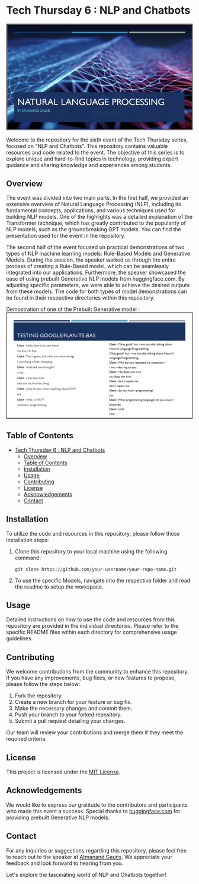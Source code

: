 # Tech Thursday 6 : NLP and Chatbots

![Presentaion.jpg](Presentation.png)

Welcome to the repository for the sixth event of the Tech Thursday series, focused on "NLP and Chatbots". This repository contains valuable resources and code related to the event. The objective of this series is to explore unique and hard-to-find topics in technology, providing expert guidance and sharing knowledge and experiences among students.

## Overview

The event was divided into two main parts. In the first half, we provided an extensive overview of Natural Language Processing (NLP), including its fundamental concepts, applications, and various techniques used for building NLP models. One of the highlights was a detailed explanation of the Transformer technique, which has greatly contributed to the popularity of NLP models, such as the groundbreaking GPT models. You can find the presentation used for the event in the repository.

The second half of the event focused on practical demonstrations of two types of NLP machine learning models: Rule-Based Models and Generative Models. During the session, the speaker walked us through the entire process of creating a Rule-Based model, which can be seamlessly integrated into our applications. Furthermore, the speaker showcased the ease of using prebuilt Generative NLP models from huggingface.com. By adjusting specific parameters, we were able to achieve the desired outputs from these models. The code for both types of model demonstrations can be found in their respective directories within this repository.

Demostration of one of the Prebuilt Generative model :
![Google_FlanT5](GenerativeModels/Flan-t5-baseTesting.jpg)

## Table of Contents

- [Tech Thursday 6 : NLP and Chatbots](#tech-thursday-6--nlp-and-chatbots)
  - [Overview](#overview)
  - [Table of Contents](#table-of-contents)
  - [Installation](#installation)
  - [Usage](#usage)
  - [Contributing](#contributing)
  - [License](#license)
  - [Acknowledgements](#acknowledgements)
  - [Contact](#contact)

## Installation

To utilize the code and resources in this repository, please follow these installation steps:

1. Clone this repository to your local machine using the following command:

   ```
   git clone https://github.com/your-username/your-repo-name.git
   ```

2. To use the specific Models, navigate into the respective folder and read the readme to setup the workspace.

## Usage

Detailed instructions on how to use the code and resources from this repository are provided in the individual directories. Please refer to the specific README files within each directory for comprehensive usage guidelines.

## Contributing

We welcome contributions from the community to enhance this repository. If you have any improvements, bug fixes, or new features to propose, please follow the steps below:

1. Fork the repository.
2. Create a new branch for your feature or bug fix.
3. Make the necessary changes and commit them.
4. Push your branch to your forked repository.
5. Submit a pull request detailing your changes.

Our team will review your contributions and merge them if they meet the required criteria.

## License

This project is licensed under the [MIT License](LICENSE).

## Acknowledgements

We would like to express our gratitude to the contributors and participants who made this event a success. Special thanks to [huggingface.com](https://huggingface.com) for providing prebuilt Generative NLP models.

## Contact

For any inquiries or suggestions regarding this repository, please feel free to reach out to the speaker at [Atmanand Gauns](https://tu2-atmanand.github.io/#/home). We appreciate your feedback and look forward to hearing from you.

Let's explore the fascinating world of NLP and Chatbots together!
